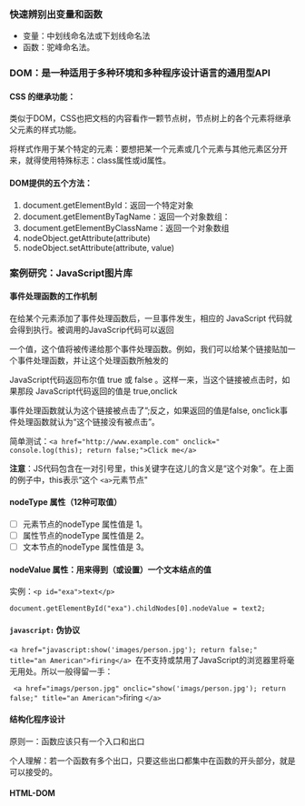 ### 快速辨别出变量和函数

* 变量：中划线命名法或下划线命名法
* 函数：驼峰命名法。

### DOM：是一种适用于多种环境和多种程序设计语言的通用型API

#### CSS	的继承功能：

类似于DOM，CSS也把文档的内容看作一颗节点树，节点树上的各个元素将继承父元素的样式功能。

将样式作用于某个特定的元素：要想把某一个元素或几个元素与其他元素区分开来，就得使用特殊标志：class属性或id属性。

#### DOM提供的五个方法：

1. document.getElementById：返回一个特定对象
2. document.getElementByTagName：返回一个对象数组：
3. document.getElementByClassName：返回一个对象数组
4. nodeObject.getAttribute(attribute)
5. nodeObject.setAttribute(attribute, value)

### 案例研究：JavaScript图片库

#### 事件处理函数的工作机制

在给某个元素添加了事件处理函数后，一旦事件发生，相应的 JavaScript 代码就会得到执行。被调用的JavaScrip代码可以返回

一个值，这个值将被传递给那个事件处理函数。例如，我们可以给某个链接贴加一个事件处理函数，并让这个处理函数所触发的

JavaScript代码返回布尔值 true 或 false 。这样一来，当这个链接被点击时，如果那段 JavaScript代码返回的值是 true,onclick

事件处理函数就认为这个链接被点击了”;反之，如果返回的值是false, onc1ick事件处理函数就认为“这个链接没有被点击”。

简单测试：`<a href="http://www.example.com" onclick=" console.log(this); return false;">Click me</a>`

**注意**：JS代码包含在一对引号里，this关键字在这儿的含义是“这个对象”。在上面的例子中，this表示“这个 `<a>`元素节点"

#### nodeType 属性（12种可取值）

* [ ] 元素节点的nodeType 属性值是 1。
* [ ] 属性节点的nodeType 属性值是 2。
* [ ] 文本节点的nodeType 属性值是 3。

#### nodeValue 属性：用来得到（或设置）一个文本结点的值

实例：`<p id="exa">text</p>`

`document.getElementById("exa").childNodes[0].nodeValue = text2;`

#### `javascript:` 伪协议

`<a href="javascript:show('images/person.jpg'); return false;" title="an American">firing</a> `在不支持或禁用了JavaScript的浏览器里将毫无用处。所以一般得留一手：

` <a href="imags/person.jpg" onclic="show('imags/person.jpg'); return false;" title="an American">`firing `</a> `

#### 结构化程序设计

原则一：函数应该只有一个入口和出口

个人理解：若一个函数有多个出口，只要这些出口都集中在函数的开头部分，就是可以接受的。  

#### HTML-DOM
